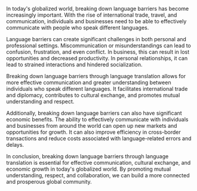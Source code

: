 
In today's globalized world, breaking down language barriers has become increasingly important. With the rise of international trade, travel, and communication, individuals and businesses need to be able to effectively communicate with people who speak different languages.

Language barriers can create significant challenges in both personal and professional settings. Miscommunication or misunderstandings can lead to confusion, frustration, and even conflict. In business, this can result in lost opportunities and decreased productivity. In personal relationships, it can lead to strained interactions and hindered socialization.

Breaking down language barriers through language translation allows for more effective communication and greater understanding between individuals who speak different languages. It facilitates international trade and diplomacy, contributes to cultural exchange, and promotes mutual understanding and respect.

Additionally, breaking down language barriers can also have significant economic benefits. The ability to effectively communicate with individuals and businesses from around the world can open up new markets and opportunities for growth. It can also improve efficiency in cross-border transactions and reduce costs associated with language-related errors and delays.

In conclusion, breaking down language barriers through language translation is essential for effective communication, cultural exchange, and economic growth in today's globalized world. By promoting mutual understanding, respect, and collaboration, we can build a more connected and prosperous global community.
